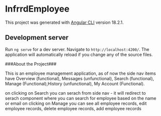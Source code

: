 # InfrrdEmployee

This project was generated with [Angular CLI](https://github.com/angular/angular-cli) version 18.2.1.

## Development server

Run `ng serve` for a dev server. Navigate to `http://localhost:4200/`. The application will automatically reload if you change any of the source files.


###About the Project###

This is an employee management application, as of now the side nav items have Overview (functional), Messages (unfunctional), Search (functional), Manage (Functional),History (unfunctional), My Account (Functional).

on clicking on Search you can serach from side nav - it will redirect to serach component where you can search for employee based on the name or email
on clicking on Manage you can see all employee records, edit employee records, delete employee records, add employee records
